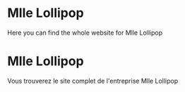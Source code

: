# Mlle Lollipop 
Here you can find the whole website for Mlle Lollipop

# Mlle Lollipop
Vous trouverez le site complet de l'entreprise Mlle Lollipop
